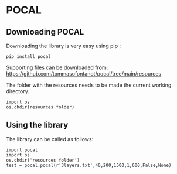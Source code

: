 # POCAL

## **Downloading POCAL**

Downloading the library is very easy using pip :

```
pip install pocal
```

Supporting files can be downloaded from: https://github.com/tommasofontanot/pocal/tree/main/resources

The folder with the resources needs to be made the current working directory.

```
import os
os.chdir(resources folder)
```

## **Using the library**

The library can be called as follows:

```
import pocal
import os
os.chdir('resources folder')
test = pocal.pocal(r'3layers.txt',40,200,1500,1,600,False,None)
```



